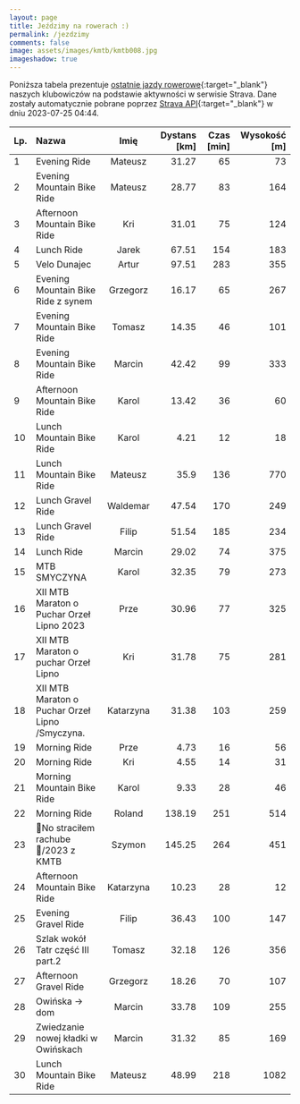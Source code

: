 ```yaml
---
layout: page
title: Jeździmy na rowerach :)
permalink: /jezdzimy
comments: false
image: assets/images/kmtb/kmtb008.jpg
imageshadow: true
---
```


Poniższa tabela prezentuje [ostatnie jazdy rowerowe](https://www.strava.com/clubs/336381){:target="_blank"} naszych klubowiczów na podstawie aktywności w serwisie Strava. Dane zostały automatycznie pobrane poprzez [Strava API](https://developers.strava.com/docs/reference/#api-Clubs-getClubActivitiesById){:target="_blank"} w dniu 2023-07-25 04:44.

Lp. | Nazwa | Imię | Dystans [km] | Czas [min] | Wysokość [m]
:--- | :--- | :---: | ---: | ---: | ---:
1|Evening Ride|Mateusz|31.27|65|73
2|Evening Mountain Bike Ride|Mateusz|28.77|83|164
3|Afternoon Mountain Bike Ride|Kri|31.01|75|124
4|Lunch Ride|Jarek|67.51|154|183
5|Velo Dunajec|Artur|97.51|283|355
6|Evening Mountain Bike Ride z synem|Grzegorz|16.17|65|267
7|Evening Mountain Bike Ride|Tomasz|14.35|46|101
8|Evening Mountain Bike Ride|Marcin|42.42|99|333
9|Afternoon Mountain Bike Ride|Karol|13.42|36|60
10|Lunch Mountain Bike Ride|Karol|4.21|12|18
11|Lunch Mountain Bike Ride|Mateusz|35.9|136|770
12|Lunch Gravel Ride|Waldemar|47.54|170|249
13|Lunch Gravel Ride|Filip|51.54|185|234
14|Lunch Ride|Marcin|29.02|74|375
15|MTB SMYCZYNA|Karol|32.35|79|273
16|XII MTB Maraton o Puchar Orzeł Lipno 2023|Prze|30.96|77|325
17|XII MTB Maraton o puchar Orzeł Lipno|Kri|31.78|75|281
18|XII MTB Maraton o Puchar Orzeł Lipno /Smyczyna. |Katarzyna|31.38|103|259
19|Morning Ride|Prze|4.73|16|56
20|Morning Ride|Kri|4.55|14|31
21|Morning Mountain Bike Ride|Karol|9.33|28|46
22|Morning Ride|Roland|138.19|251|514
23|💯No straciłem rachube 🤣/2023 z KMTB|Szymon|145.25|264|451
24|Afternoon Mountain Bike Ride|Katarzyna|10.23|28|12
25|Evening Gravel Ride|Filip|36.43|100|147
26|Szlak wokół Tatr część III part.2|Tomasz|32.18|126|356
27|Afternoon Gravel Ride|Grzegorz|18.26|70|107
28|Owińska -> dom|Marcin|33.78|109|255
29|Zwiedzanie nowej kładki w Owińskach|Marcin|31.32|85|169
30|Lunch Mountain Bike Ride|Mateusz|48.99|218|1082
